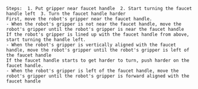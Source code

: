 
    Steps:  1. Put gripper near faucet handle  2. Start turning the faucet handle left  3. Turn the faucet handle harder
    First, move the robot's gripper near the faucet handle.
    - When the robot's gripper is not near the faucet handle, move the robot's gripper until the robot's gripper is near the faucet handle
    If the robot's gripper is lined up with the faucet handle from above, start turning the handle left.
    - When the robot's gripper is vertically aligned with the faucet handle, move the robot's gripper until the robot's gripper is left of the faucet handle
    If the faucet handle starts to get harder to turn, push harder on the faucet handle.
    - When the robot's gripper is left of the faucet handle, move the robot's gripper until the robot's gripper is forward aligned with the faucet handle